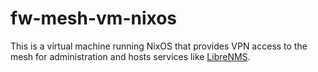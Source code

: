 # fw-mesh-vm-nixos

This is a virtual machine running NixOS that provides VPN access to the mesh for administration and hosts services like [LibreNMS](../../services/librenms.md). 


